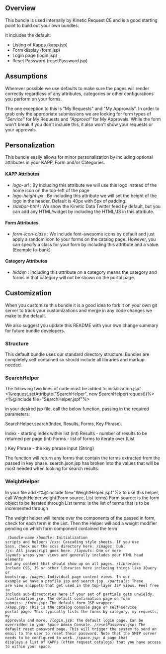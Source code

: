 ## Overview
This bundle is used internally by Kinetic Request CE and is a good starting point to build out your own bundles.

It includes the default:

* Listing of Kapps (kapp.jsp)
* Form display (form.jsp)
* Login page (login.jsp)
* Reset Password (resetPassword.jsp)

## Assumptions
Wherever possible we use defaults to make sure the pages will render correctly regardless of any attributes, categories or other configurations you perform on your forms.

The one exception to this is "My Requests" and "My Approvals".  In order to grab only the appropriate submissions we are looking for form types of _"Service"_ for My Requests and _"Approval"_ for My Approvals.  While the form won't break if you don't include this, it also won't show your requests or your approvals.

## Personalization
This bundle easily allows for minor personalization by including optional attributes in your KAPP, Form and/or Categories.

#### KAPP Attributes
* _logo-url_ : By including this attribute we will use this logo instead of the home icon on the top-left of the page
* _logo-height-px_ : By including this attribute we will set the height of the logo in the header. Default is 40px with 5px of padding.
* _sidebar-html_ : We show the Kinetic Data Twitter feed by default, but you can add any HTML/widget by including the HTML/JS in this attribute.

#### Form Attributes
* _form-icon-class_ : We include font-awesome icons by default and just apply a random icon to your forms on the catalog page.  However, you can specify a class for your form by including this attribute and a value. (Example fa-bank)

#### Category Attributes
* _hidden_ : Including this attribute on a category means the category and forms in that category will not be shown on the portal page.


## Customization
When you customize this bundle it is a good idea to fork it on your own git server to track your customizations and merge in any code changes we make to the default.

We also suggest you update this README with your own change summary for future bundle developers.

### Structure
This default bundle uses our standard directory structure.  Bundles are completely self contained so should include all libraries and markup needed.

### SearchHelper

The following two lines of code must be added to initialization.jspf
<%request.setAttribute("SearchHelper", new SearchHelper(request))%>
<%@include file="SearchHelper.jspf"%>

in your desired jsp file, call the below function, passing in the required parameters:

SearchHelper.search(Index, Results, Forms, Key Phrase).

  Index - starting index within list (int)
  Results - number of results to be returned per page (int)
  Forms - list of forms to iterate over (List<Form>)
  Key Phrase - the key phrase input (String)

The function will return any forms that contain the terms extracted from the passed in key phase.
search.json.jsp has broken into the values that will be most needed when looking for search results.

### WeightHelper

In your file add <%@include file="WeightHelper.jspf"%>
to use this helper, call WeightHelper.weight(Form source, List<String> terms)
Form source: is the form object to be iterated through
List<String> terms: is the list of terms that is to be incremented through

The weight helper will iterate over the components of the passed in form, check for each term in the List.
Then the Helper will add a weight modifier pending on which form component contained the term

<code><pre>
/*bundle-name*
  /*bundle*: Initialization scripts and helpers
  /*css*: Cascading style sheets. If you use Sass, check our the scss directory here.
  /*images*: Duh.
  /*js*: All javascript goes here.
  /*layouts*: One or more layouts wraps your views and generally includes your HTML head elements and any content that should show up on all pages.
  /*libraries*: Include CSS, JS or other libraries here including things like JQuery or bootstrap.
  /*pages*:  Individual page content views. In our example we have a profile.jsp and search.jsp.
  /*partials*: These are view snippets that get used in the top-layer JSP views. Feel free to include sub-directories here if your set of partials gets unwieldy.
  /*confirmation.jsp*: The default confirmation page on form submits.
  /*form.jsp*: The default form JSP wrapper.
  /*kapp.jsp*: This is the catalog console page or self service portal page.  This typically lists the forms by category, my requests, my approvals and more.
  /*login.jsp*: The default login page. Can be overridden in your Space Admin Console.
  /*resetPassword.jsp*: The default reset password page. This will trigger the system to send an email to the user to reset their password. Note that the SMTP server needs to be configured to work.
  /*space.jsp*: A page that displays a list of KAPPs (often request catalogs) that you have access to within your space.
</pre></code>
